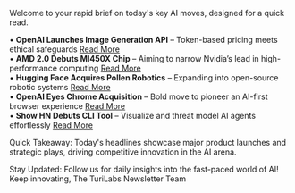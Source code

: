 Welcome to your rapid brief on today's key AI moves, designed for a quick read.

• **OpenAI Launches Image Generation API** – Token-based pricing meets ethical safeguards [Read More](https://platform.openai.com/docs/guides/image-generation)  
• **AMD 2.0 Debuts MI450X Chip** – Aiming to narrow Nvidia’s lead in high-performance computing [Read More](https://semianalysis.com/2025/04/23/amd-2-0-new-sense-of-urgency-mi450x-chance-to-beat-nvidia-nvidias-new-moat/)  
• **Hugging Face Acquires Pollen Robotics** – Expanding into open-source robotic systems [Read More](https://huggingface.co/blog/hugging-face-pollen-robotics-acquisition)  
• **OpenAI Eyes Chrome Acquisition** – Bold move to pioneer an AI-first browser experience [Read More](https://www.bloomberg.com/news/articles/2025-04-22/openai-would-buy-google-s-chrome-browser-chatgpt-chief-says)  
• **Show HN Debuts CLI Tool** – Visualize and threat model AI agents effortlessly [Read More](https://github.com/Repello-AI/Agent-Wiz)

Quick Takeaway: Today's headlines showcase major product launches and strategic plays, driving competitive innovation in the AI arena.

Stay Updated: Follow us for daily insights into the fast-paced world of AI! Keep innovating, The TuriLabs Newsletter Team